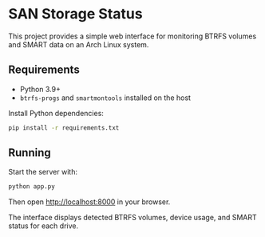 # SAN Storage Status

This project provides a simple web interface for monitoring BTRFS volumes and SMART data on an Arch Linux system.

## Requirements
- Python 3.9+
- `btrfs-progs` and `smartmontools` installed on the host

Install Python dependencies:

```bash
pip install -r requirements.txt
```

## Running

Start the server with:

```bash
python app.py
```

Then open <http://localhost:8000> in your browser.

The interface displays detected BTRFS volumes, device usage, and SMART status for each drive.
